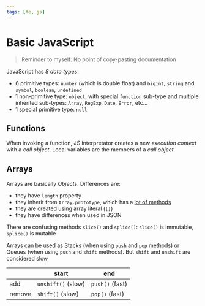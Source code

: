```yaml
---
tags: [fe, js]
---
```


# Basic JavaScript

> Reminder to myself: No point of copy-pasting documentation

JavaScript has *8 data types*:

- 6 primitive types: `number` (which is double float) and `bigint`, `string` and `symbol`, `boolean`, `undefined`
- 1 non-primitive type: `object`, with special `function` sub-type and multiple inherited sub-types: `Array`, `RegExp`, `Date`, `Error`, etc...
- 1 special primitive type: `null`

## Functions

When invoking a function, JS interpretator creates a new _execution context_ with a _call object_. Local variables are the members of a _call object_

## Arrays

Arrays are basically _Objects_. Differences are:

- they have `length` property
- they inherit from `Array.prototype`, which has a [lot of methods](https://developer.mozilla.org/ru/docs/Web/JavaScript/Reference/Global_Objects/Array/prototype#methods)
- they are created using array literal (`[]`)
- they have differences when used in JSON

There are confusing methods `slice()` and `splice()`: `slice()` is immutable, `splice()` is mutable

Arrays can be used as Stacks (when using `push` and `pop` methods) or Queues (when using `push` and `shift` methods). But `shift` and `unshift` are considered slow

|        | start              | end             |
| ------ | ------------------ | --------------- |
| add    | `unshift()` (slow) | `push()` (fast) |
| remove | `shift()` (slow)   | `pop()` (fast)  |
